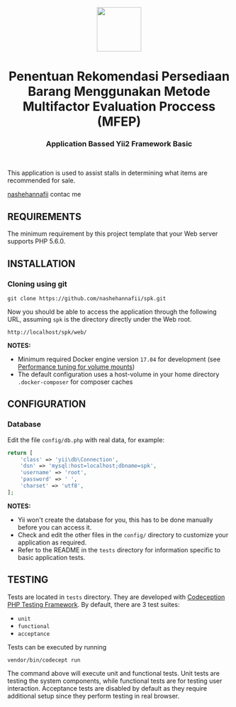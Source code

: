 <p align="center">
    <a href="https://github.com/yiisoft" target="_blank">
        <img src="https://avatars0.githubusercontent.com/u/993323" height="100px">
    </a>
    <h1 align="center">Penentuan Rekomendasi Persediaan Barang Menggunakan Metode Multifactor Evaluation Proccess (MFEP)</h1>
    <h3 align="center">Application Bassed Yii2 Framework Basic</h3>
    <br>
</p>

This application is used to assist stalls in determining what items are recommended for sale.

[nashehannafii](http://nashehannafii.github.io) contac me 


REQUIREMENTS
------------

The minimum requirement by this project template that your Web server supports PHP 5.6.0.


INSTALLATION
------------

### Cloning using git

~~~
git clone https://github.com/nashehannafii/spk.git
~~~

Now you should be able to access the application through the following URL, assuming `spk` is the directory
directly under the Web root.

~~~
http://localhost/spk/web/
~~~

**NOTES:** 
- Minimum required Docker engine version `17.04` for development (see [Performance tuning for volume mounts](https://docs.docker.com/docker-for-mac/osxfs-caching/))
- The default configuration uses a host-volume in your home directory `.docker-composer` for composer caches


CONFIGURATION
-------------

### Database

Edit the file `config/db.php` with real data, for example:

```php
return [
    'class' => 'yii\db\Connection',
    'dsn' => 'mysql:host=localhost;dbname=spk',
    'username' => 'root',
    'password' => ' ',
    'charset' => 'utf8',
];
```

**NOTES:**
- Yii won't create the database for you, this has to be done manually before you can access it.
- Check and edit the other files in the `config/` directory to customize your application as required.
- Refer to the README in the `tests` directory for information specific to basic application tests.


TESTING
-------

Tests are located in `tests` directory. They are developed with [Codeception PHP Testing Framework](http://codeception.com/).
By default, there are 3 test suites:

- `unit`
- `functional`
- `acceptance`

Tests can be executed by running

```
vendor/bin/codecept run
```

The command above will execute unit and functional tests. Unit tests are testing the system components, while functional
tests are for testing user interaction. Acceptance tests are disabled by default as they require additional setup since
they perform testing in real browser. 